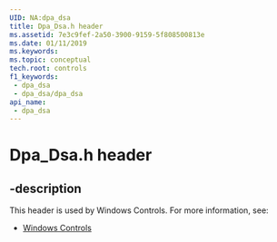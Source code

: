 ```yaml
---
UID: NA:dpa_dsa
title: Dpa_Dsa.h header
ms.assetid: 7e3c9fef-2a50-3900-9159-5f808500813e
ms.date: 01/11/2019
ms.keywords: 
ms.topic: conceptual
tech.root: controls
f1_keywords:
 - dpa_dsa
 - dpa_dsa/dpa_dsa
api_name:
 - dpa_dsa
---
```


# Dpa_Dsa.h header


## -description

This header is used by Windows Controls. For more information, see:

- [Windows Controls](../_controls/index.md)

